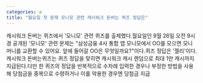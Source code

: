 ```yaml
---
categories: a
title: "월요일 첫 문제 모니모 관련 캐시워크 돈버는 퀴즈 정답은"
---
```

캐시워크 돈버는 퀴즈에서 &#39;모니모&#39; 관련 퀴즈를 출제했다.월요일인 9월 26일 오전 9시경 공개된 &#39;모니모&#39; 관련 문제는 "삼성금융 4사 통합 앱 모니모에서 OO를 모으면 모니머니를 교환할 수 있어요. 앞에 들어갈 OO은 무엇일까요?"이다.퀴즈 정답은 &#39;젤리&#39;이다.캐시워크 돈버는퀴즈는 퀴즈 정답을 맞히면 캐시워크 캐시 랜덤으로 최대 1만 캐시까지 지급된다.다만 한 퀴즈의 정답을 반복적으로 수차례 입력한 경우나 부정한 방법을 사용해 당첨금을 중복으로 수령하거나 이를 악용한 경우엔 당첨금 지급